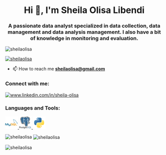 <h1 align="center">Hi 👋, I'm Sheila Olisa Libendi</h1>
<h3 align="center">A passionate data analyst specialized in data collection, data management and data analysis management. I also have a bit of knowledge in monitoring and evaluation.</h3>

<p align="left"> <img src="https://komarev.com/ghpvc/?username=sheilaolisa&label=Profile%20views&color=0e75b6&style=flat" alt="sheilaolisa" /> </p>

<p align="left"> <a href="https://github.com/ryo-ma/github-profile-trophy"><img src="https://github-profile-trophy.vercel.app/?username=sheilaolisa" alt="sheilaolisa" /></a> </p>

- 📫 How to reach me **sheilaolisa@gmail.com**

<h3 align="left">Connect with me:</h3>
<p align="left">
<a href="https://linkedin.com/in/www.linkedin.com/in/sheila-olisa" target="blank"><img align="center" src="https://raw.githubusercontent.com/rahuldkjain/github-profile-readme-generator/master/src/images/icons/Social/linked-in-alt.svg" alt="www.linkedin.com/in/sheila-olisa" height="30" width="40" /></a>
</p>

<h3 align="left">Languages and Tools:</h3>
<p align="left"> <a href="https://www.mysql.com/" target="_blank" rel="noreferrer"> <img src="https://raw.githubusercontent.com/devicons/devicon/master/icons/mysql/mysql-original-wordmark.svg" alt="mysql" width="40" height="40"/> </a> <a href="https://www.postgresql.org" target="_blank" rel="noreferrer"> <img src="https://raw.githubusercontent.com/devicons/devicon/master/icons/postgresql/postgresql-original-wordmark.svg" alt="postgresql" width="40" height="40"/> </a> <a href="https://www.python.org" target="_blank" rel="noreferrer"> <img src="https://raw.githubusercontent.com/devicons/devicon/master/icons/python/python-original.svg" alt="python" width="40" height="40"/> </a> </p>

<p><img align="left" src="https://github-readme-stats.vercel.app/api/top-langs?username=sheilaolisa&show_icons=true&locale=en&layout=compact" alt="sheilaolisa" /></p>

<p>&nbsp;<img align="center" src="https://github-readme-stats.vercel.app/api?username=sheilaolisa&show_icons=true&locale=en" alt="sheilaolisa" /></p>

<p><img align="center" src="https://github-readme-streak-stats.herokuapp.com/?user=sheilaolisa&" alt="sheilaolisa" /></p>
